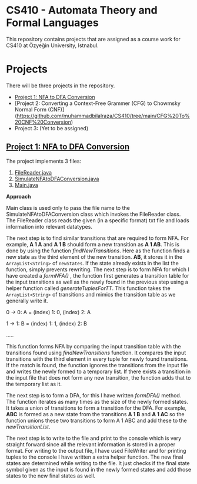 # CS410 - Automata Theory and Formal Languages

This repository contains projects that are assigned as a course work for CS410 at Özyeğin University, Istnabul. 

# Projects

There will be three projects in the repository. 

 - [Project 1: NFA to DFA Conversion](https://github.com/muhammadbilalraza/CS410/tree/main/Project1-Impl/)
 - [Project 2: Converting a Context-Free Grammer (CFG) to Chowmsky Normal Form (CNF)] (https://github.com/muhammadbilalraza/CS410/tree/main/CFG%20To%20CNF%20Conversion)
 - Project 3: (Yet to be assigned)

## [Project 1: NFA to DFA Conversion](https://github.com/muhammadbilalraza/CS410/tree/main/Project1-Impl/)

The project implements 3 files: 

 1. [FileReader.java](https://github.com/muhammadbilalraza/CS410/tree/main/Project1-Impl/src/FileReader.java/)
 2. [SimulateNFAtoDFAConversion.java](https://github.com/muhammadbilalraza/CS410/tree/main/Project1-Impl/src/SimulateNFAtoDFAConversion.java/)
 3. [Main.java](https://github.com/muhammadbilalraza/CS410/tree/main/Project1-Impl/src/Main.java/)

**Approach**

Main class is used only to pass the file name to the SimulateNFAtoDFAConversion class which invokes the FileReader class. The FileReader class reads the given (in a specific format) txt file and loads information into relevant datatypes. 

The next step is to find similar transitions that are required to form NFA. For example, **A 1 A** and **A 1 B** should form a new transition as **A 1 AB**. This is done by using the function *findNewTransitions*. Here as the function finds a new state as the third element of the new transition. **AB**, it stores it in the `ArrayList<String>` of `newStates`. If the state already exists in the list the function, simply prevents rewriting. The next step is to form NFA for which I have created a *formNFA()* , the function first generates a transition table for the input transitions as well as the newly found in the previous step using a helper
function called *generateTuplesForTT*. This function takes the `ArrayList<String>` of transitions and mimics the transition table as we generally write it.

0 -> 0: A = (index) 1: 0, (index) 2: A

1 -> 1: B = (index) 1: 1, (index) 2: B

…..

This function forms NFA by comparing the input transition table with the transitions found using *findNewTransitions* function. It compares the input transitions with the third element in every tuple for newly found transitions. If the match is found, the function ignores the transitions from the input file and writes the newly formed to a temporary list. If there exists a transition in the input file that does not form any new transition, the function adds that to the temporary list as it. 

The next step is to form a DFA, for this I have written *formDFA()* method. The function iterates as many times as the size of the newly formed states. It takes a union of transitions to form a transition for the DFA. For example, **ABC** is formed as a new state from the transitions **A 1 B** and **A 1 AC** so the function unions these two transitions to form A 1 ABC and add these to the *newTransitionList*.

The next step is to write to the file and print to the console which is very straight forward since all the relevant information is stored in a proper format. For writing to the output file, I have used FileWriter and for printing tuples to the console I have written a extra helper function. The new final states are determined while writing to the file. It just checks if the final state symbol given as the input is found in the newly formed states and add those states to the new final states as well.
